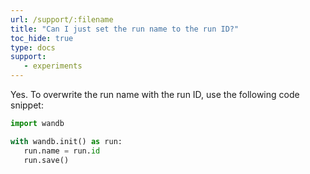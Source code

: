 ```yaml
---
url: /support/:filename
title: "Can I just set the run name to the run ID?"
toc_hide: true
type: docs
support:
   - experiments
---
```


Yes. To overwrite the run name with the run ID, use the following code snippet:

```python
import wandb

with wandb.init() as run:
   run.name = run.id
   run.save()
```